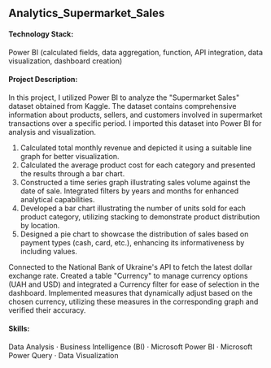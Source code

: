## Analytics_Supermarket_Sales

#### Technology Stack:
Power BI (calculated fields, data aggregation, function, API integration, data visualization, dashboard creation)

#### Project Description:
In this project, I utilized Power BI to analyze the "Supermarket Sales" dataset obtained from Kaggle. The dataset contains comprehensive information about products, sellers, and customers involved in supermarket transactions over a specific period. I imported this dataset into Power BI for analysis and visualization.

1. Calculated total monthly revenue and depicted it using a suitable line graph for better visualization.
2. Calculated the average product cost for each category and presented the results through a bar chart.
3. Constructed a time series graph illustrating sales volume against the date of sale. Integrated filters by years and months for enhanced analytical capabilities.
4. Developed a bar chart illustrating the number of units sold for each product category, utilizing stacking to demonstrate product distribution by location.
5. Designed a pie chart to showcase the distribution of sales based on payment types (cash, card, etc.), enhancing its informativeness by including values.

Connected to the National Bank of Ukraine's API to fetch the latest dollar exchange rate. Created a table "Currency" to manage currency options (UAH and USD) and integrated a Currency filter for ease of selection in the dashboard. Implemented measures that dynamically adjust based on the chosen currency, utilizing these measures in the corresponding graph and verified their accuracy.

#### Skills:
Data Analysis · Business Intelligence (BI) · Microsoft Power BI · Microsoft Power Query · Data Visualization
